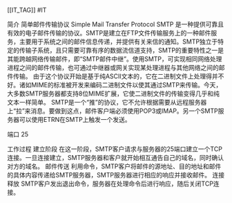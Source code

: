 [[IT_TAG]] #IT 

简介
	简单邮件传输协议
	Simple Mail Transfer Protocol
	SMTP 是一种提供可靠且有效的电子邮件传输的协议。SMTP是建立在FTP文件传输服务上的一种邮件服务，主要用于系统之间的邮件信息传递，并提供有关来信的通知。SMTP独立于特定的传输子系统，且只需要可靠有序的数据流信道支持，SMTP的重要特性之一是其能跨越网络传输邮件，即“SMTP邮件中继”。使用SMTP，可实现相同网络处理进程之间的邮件传输，也可通过中继器或网关实现某处理进程与其他网络之间的邮件传输。
	由于这个协议开始是基于纯ASCII文本的，它在二进制文件上处理得并不好。诸如MIME的标准被开发来编码二进制文件以使其通过SMTP来传输。今天，大多数SMTP服务器都支持8位MIME扩展，它使二进制文件的传输变得几乎和纯文本一样简单。
	SMTP是一个“推”的协议，它不允许根据需要从远程服务器上“拉”来消息。要做到这点，邮件客户端必须使用POP3或IMAP。另一个SMTP服务器可以使用ETRN在SMTP上触发一个发送。

端口
	25

工作过程
	建立阶段
		在这一阶段，SMTP客户请求与服务器的25端口建立一个TCP连接。一旦连接建立，SMTP服务器和客户就开始相互通告自己的域名，同时确认对方的域名。
	邮件传送
		利用命令，SMTP客户将邮件的源地址、目的地址和邮件的具体内容传递给SMTP服务器，SMTP服务器进行相应的响应并接收邮件。
	连接释放
		SMTP客户发出退出命令，服务器在处理命令后进行响应，随后关闭TCP连接。
